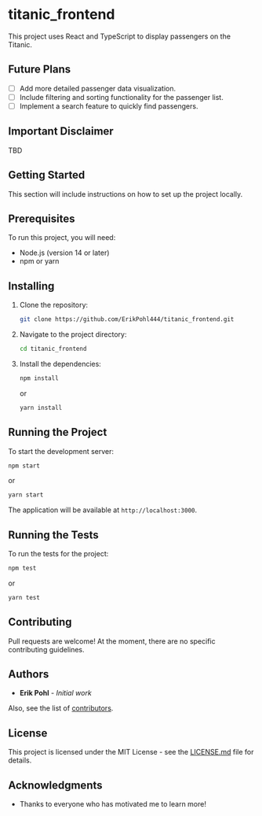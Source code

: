 # titanic_frontend

This project uses React and TypeScript to display passengers on the Titanic.

## Future Plans

- [ ] Add more detailed passenger data visualization.
- [ ] Include filtering and sorting functionality for the passenger list.
- [ ] Implement a search feature to quickly find passengers.

## Important Disclaimer

TBD

## Getting Started

This section will include instructions on how to set up the project locally.

## Prerequisites

To run this project, you will need:

- Node.js (version 14 or later)
- npm or yarn

## Installing

1. Clone the repository:
   ```bash
   git clone https://github.com/ErikPohl444/titanic_frontend.git
   ```
2. Navigate to the project directory:
   ```bash
   cd titanic_frontend
   ```
3. Install the dependencies:
   ```bash
   npm install
   ```
   or
   ```bash
   yarn install
   ```

## Running the Project

To start the development server:

```bash
npm start
```
or
```bash
yarn start
```

The application will be available at `http://localhost:3000`.

## Running the Tests

To run the tests for the project:

```bash
npm test
```
or
```bash
yarn test
```

## Contributing

Pull requests are welcome! At the moment, there are no specific contributing guidelines.

## Authors

* **Erik Pohl** - *Initial work* 

Also, see the list of [contributors](https://github.com/ErikPohl444/titanic_frontend/graphs/contributors).

## License

This project is licensed under the MIT License - see the [LICENSE.md](LICENSE.md) file for details.

## Acknowledgments

* Thanks to everyone who has motivated me to learn more!
